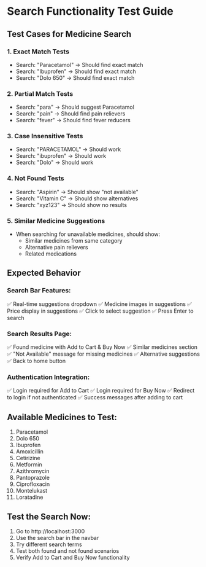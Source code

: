 # Search Functionality Test Guide

## Test Cases for Medicine Search

### 1. **Exact Match Tests**
- Search: "Paracetamol" → Should find exact match
- Search: "Ibuprofen" → Should find exact match  
- Search: "Dolo 650" → Should find exact match

### 2. **Partial Match Tests**
- Search: "para" → Should suggest Paracetamol
- Search: "pain" → Should find pain relievers
- Search: "fever" → Should find fever reducers

### 3. **Case Insensitive Tests**
- Search: "PARACETAMOL" → Should work
- Search: "ibuprofen" → Should work
- Search: "Dolo" → Should work

### 4. **Not Found Tests**
- Search: "Aspirin" → Should show "not available" 
- Search: "Vitamin C" → Should show alternatives
- Search: "xyz123" → Should show no results

### 5. **Similar Medicine Suggestions**
- When searching for unavailable medicines, should show:
  - Similar medicines from same category
  - Alternative pain relievers
  - Related medications

## Expected Behavior

### Search Bar Features:
✅ Real-time suggestions dropdown
✅ Medicine images in suggestions
✅ Price display in suggestions
✅ Click to select suggestion
✅ Press Enter to search

### Search Results Page:
✅ Found medicine with Add to Cart & Buy Now
✅ Similar medicines section
✅ "Not Available" message for missing medicines
✅ Alternative suggestions
✅ Back to home button

### Authentication Integration:
✅ Login required for Add to Cart
✅ Login required for Buy Now
✅ Redirect to login if not authenticated
✅ Success messages after adding to cart

## Available Medicines to Test:
1. Paracetamol
2. Dolo 650
3. Ibuprofen
4. Amoxicillin
5. Cetirizine
6. Metformin
7. Azithromycin
8. Pantoprazole
9. Ciprofloxacin
10. Montelukast
11. Loratadine

## Test the Search Now:
1. Go to http://localhost:3000
2. Use the search bar in the navbar
3. Try different search terms
4. Test both found and not found scenarios
5. Verify Add to Cart and Buy Now functionality
